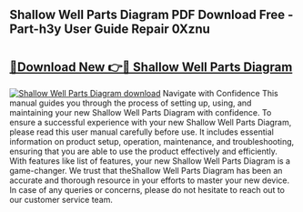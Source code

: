 ## Shallow Well Parts Diagram PDF Download Free - Part-h3y User Guide Repair 0Xznu

# <h2><a href="http://dfjcr1.blite.top/?on=Shallow+Well+Parts+Diagram">🔗Download New 👉🔴 Shallow Well Parts Diagram</a></h2>

[![Shallow Well Parts Diagram download](https://i.imgur.com/lujVjoI.png)](http://dfjcr1.blite.top/?on=Shallow+Well+Parts+Diagram)
Navigate with Confidence This manual guides you through the process of setting up, using, and maintaining your new Shallow Well Parts Diagram with confidence. To ensure a successful experience with your new Shallow Well Parts Diagram, please read this user manual carefully before use. It includes essential information on product setup, operation, maintenance, and troubleshooting, ensuring that you are able to use the product effectively and efficiently. With features like list of features, your new Shallow Well Parts Diagram is a game-changer. We trust that theShallow Well Parts Diagram has been an accurate and thorough resource in your efforts to master your new device. In case of any queries or concerns, please do not hesitate to reach out to our customer service team.
